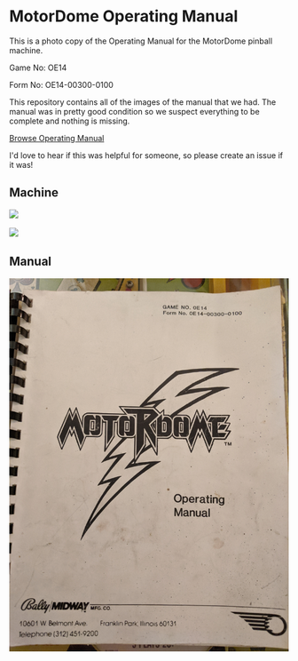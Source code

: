 # MotorDome Operating Manual

This is a photo copy of the Operating Manual for the MotorDome pinball machine.

Game No: OE14

Form No: OE14-00300-0100

This repository contains all of the images of the manual that we had.  The manual was in pretty good condition so we suspect everything to be complete and nothing is missing.

[Browse Operating Manual](https://github.com/bkuhl/motordome/tree/master/Operating-Manual)

I'd love to hear if this was helpful for someone, so please create an issue if it was!

## Machine

![](https://github.com/bkuhl/motordome/blob/master/Operating-Manual/0_front.jpg?raw=true)

![](https://github.com/bkuhl/motordome/blob/master/Operating-Manual/0_side.jpg?raw=true)

## Manual

![](https://github.com/bkuhl/motordome/blob/master/Operating-Manual/0_cover.jpg?raw=true)
